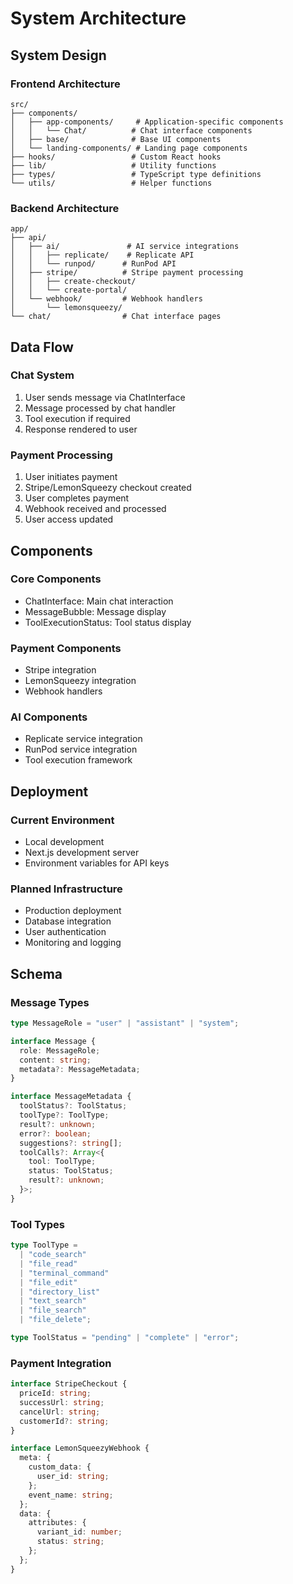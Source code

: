 # System Architecture

## System Design

### Frontend Architecture

```
src/
├── components/
│   ├── app-components/     # Application-specific components
│   │   └── Chat/          # Chat interface components
│   ├── base/              # Base UI components
│   └── landing-components/ # Landing page components
├── hooks/                 # Custom React hooks
├── lib/                   # Utility functions
├── types/                 # TypeScript type definitions
└── utils/                 # Helper functions
```

### Backend Architecture

```
app/
├── api/
│   ├── ai/               # AI service integrations
│   │   ├── replicate/    # Replicate API
│   │   └── runpod/      # RunPod API
│   ├── stripe/          # Stripe payment processing
│   │   ├── create-checkout/
│   │   └── create-portal/
│   └── webhook/         # Webhook handlers
│       └── lemonsqueezy/
└── chat/                # Chat interface pages
```

## Data Flow

### Chat System

1. User sends message via ChatInterface
2. Message processed by chat handler
3. Tool execution if required
4. Response rendered to user

### Payment Processing

1. User initiates payment
2. Stripe/LemonSqueezy checkout created
3. User completes payment
4. Webhook received and processed
5. User access updated

## Components

### Core Components

- ChatInterface: Main chat interaction
- MessageBubble: Message display
- ToolExecutionStatus: Tool status display

### Payment Components

- Stripe integration
- LemonSqueezy integration
- Webhook handlers

### AI Components

- Replicate service integration
- RunPod service integration
- Tool execution framework

## Deployment

### Current Environment

- Local development
- Next.js development server
- Environment variables for API keys

### Planned Infrastructure

- Production deployment
- Database integration
- User authentication
- Monitoring and logging

## Schema

### Message Types

```typescript
type MessageRole = "user" | "assistant" | "system";

interface Message {
  role: MessageRole;
  content: string;
  metadata?: MessageMetadata;
}

interface MessageMetadata {
  toolStatus?: ToolStatus;
  toolType?: ToolType;
  result?: unknown;
  error?: boolean;
  suggestions?: string[];
  toolCalls?: Array<{
    tool: ToolType;
    status: ToolStatus;
    result?: unknown;
  }>;
}
```

### Tool Types

```typescript
type ToolType =
  | "code_search"
  | "file_read"
  | "terminal_command"
  | "file_edit"
  | "directory_list"
  | "text_search"
  | "file_search"
  | "file_delete";

type ToolStatus = "pending" | "complete" | "error";
```

### Payment Integration

```typescript
interface StripeCheckout {
  priceId: string;
  successUrl: string;
  cancelUrl: string;
  customerId?: string;
}

interface LemonSqueezyWebhook {
  meta: {
    custom_data: {
      user_id: string;
    };
    event_name: string;
  };
  data: {
    attributes: {
      variant_id: number;
      status: string;
    };
  };
}
```
